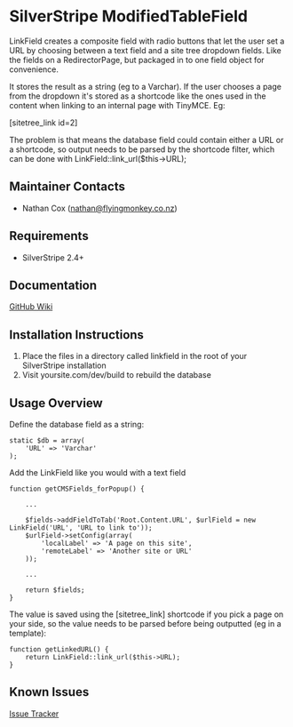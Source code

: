 SilverStripe ModifiedTableField
===================================

LinkField creates a composite field with radio buttons that let the user set a URL by choosing between a text field and a site tree dropdown fields.  Like the fields on a RedirectorPage, but packaged in to one field object for convenience.

It stores the result as a string (eg to a Varchar).  If the user chooses a page from the dropdown it's stored as a shortcode like the ones used in the content when linking to an internal page with TinyMCE.  Eg:

[sitetree_link id=2]

The problem is that means the database field could contain either a URL or a shortcode, so output needs to be parsed by the shortcode filter, which can be done with LinkField::link_url($this->URL);


Maintainer Contacts
-------------------
* Nathan Cox (<nathan@flyingmonkey.co.nz>)

Requirements
------------
* SilverStripe 2.4+

Documentation
-------------
[GitHub Wiki](https://github.com/nathancox/silverstripe-linkfield)

Installation Instructions
-------------------------

1. Place the files in a directory called linkfield in the root of your SilverStripe installation
2. Visit yoursite.com/dev/build to rebuild the database

Usage Overview
--------------

Define the database field as a string:

```
static $db = array(
	'URL' => 'Varchar'
);
```

Add the LinkField like you would with a text field

```
function getCMSFields_forPopup() {
	
	...
	
	$fields->addFieldToTab('Root.Content.URL', $urlField = new LinkField('URL', 'URL to link to'));
	$urlField->setConfig(array(
		'localLabel' => 'A page on this site',
		'remoteLabel' => 'Another site or URL'
	));
	
	...
	
	return $fields;
}
```

The value is saved using the [sitetree_link] shortcode if you pick a page on your side, so the value needs to be parsed before being outputted (eg in a template):

```
function getLinkedURL() {
	return LinkField::link_url($this->URL);
}
```

Known Issues
------------
[Issue Tracker](https://github.com/nathancox/silverstripe-linkfield/issues)